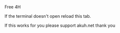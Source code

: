 Free 4H

If the terminal doesn't open reload this tab.


If this works for you please support akuh.net thank you
